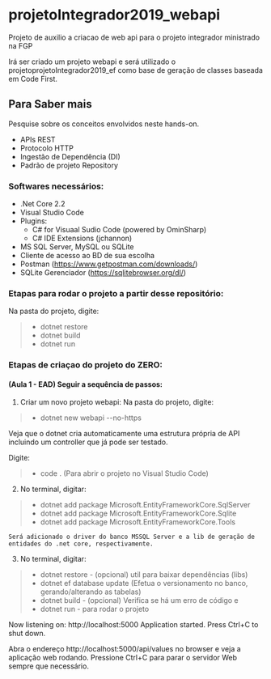 # projetoIntegrador2019_webapi
Projeto de auxilio a criacao de web api para o projeto integrador ministrado na FGP

Irá ser criado um projeto webapi e será utilizado o projetoprojetoIntegrador2019_ef como base de geração de classes baseada em Code First.

## Para Saber mais

Pesquise sobre os conceitos envolvidos neste hands-on.

- APIs REST
- Protocolo HTTP
- Ingestão de Dependência (DI)
- Padrão de projeto Repository

### Softwares necessários:
- .Net Core 2.2
- Visual Studio Code
- Plugins:
    - C# for Visuaal Sudio Code (powered by OminSharp)
    - C# IDE Extensions (jchannon)
- MS SQL Server, MySQL ou SQLite 
- Cliente de acesso ao BD de sua escolha
- Postman (https://www.getpostman.com/downloads/)
- SQLite Gerenciador (https://sqlitebrowser.org/dl/)

### Etapas para rodar o projeto a partir desse repositório:

Na pasta do projeto, digite:
>  -  dotnet restore
>  -  dotnet build
>  -  dotnet run


### Etapas de criaçao do projeto do ZERO:

#### (Aula 1 - EAD) Seguir a sequência de passos: 

1. Criar um novo projeto webapi:
Na pasta do projeto, digite:
> -    dotnet new webapi --no-https 

Veja que o dotnet cria automaticamente uma estrutura própria de API incluindo um controller que já pode ser testado.

Digite:
> -    code .           (Para abrir o projeto no Visual Studio Code)

2. No terminal, digitar:
> -    dotnet add package Microsoft.EntityFrameworkCore.SqlServer
> -    dotnet add package Microsoft.EntityFrameworkCore.Sqlite
> -    dotnet add package Microsoft.EntityFrameworkCore.Tools 

    Será adicionado o driver do banco MSSQL Server e a lib de geração de entidades do .net core, respectivamente.

3. No terminal, digitar:
> -    dotnet restore    - (opcional) util para baixar dependências (libs)
> -    dotnet ef database update (Efetua o versionamento no banco, gerando/alterando as tabelas)
> -    dotnet build      - (opcional) Verifica se há um erro de código
e
> -    dotnet run        - para rodar o projeto

Now listening on: http://localhost:5000
Application started. Press Ctrl+C to shut down.

Abra o endereço http://localhost:5000/api/values no browser e veja a aplicação web rodando.
Pressione Ctrl+C para parar o servidor Web sempre que necessário.
